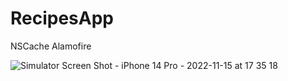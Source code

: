 # RecipesApp
NSCache
Alamofire

![Simulator Screen Shot - iPhone 14 Pro - 2022-11-15 at 17 35 18](https://user-images.githubusercontent.com/76879150/201946999-8a48ab8b-aab8-4bb8-b606-6f6ba30e70da.jpg)
